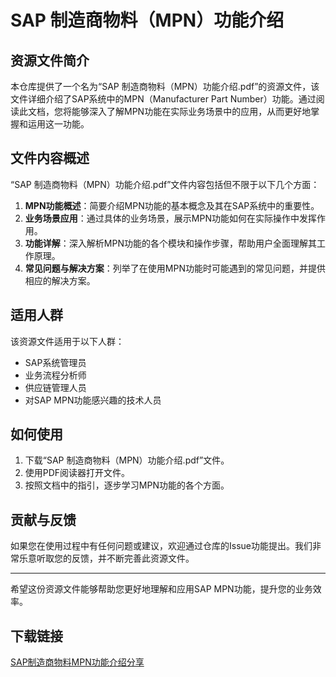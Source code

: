 # SAP 制造商物料（MPN）功能介绍

## 资源文件简介

本仓库提供了一个名为“SAP 制造商物料（MPN）功能介绍.pdf”的资源文件，该文件详细介绍了SAP系统中的MPN（Manufacturer Part Number）功能。通过阅读此文档，您将能够深入了解MPN功能在实际业务场景中的应用，从而更好地掌握和运用这一功能。

## 文件内容概述

“SAP 制造商物料（MPN）功能介绍.pdf”文件内容包括但不限于以下几个方面：

1. **MPN功能概述**：简要介绍MPN功能的基本概念及其在SAP系统中的重要性。
2. **业务场景应用**：通过具体的业务场景，展示MPN功能如何在实际操作中发挥作用。
3. **功能详解**：深入解析MPN功能的各个模块和操作步骤，帮助用户全面理解其工作原理。
4. **常见问题与解决方案**：列举了在使用MPN功能时可能遇到的常见问题，并提供相应的解决方案。

## 适用人群

该资源文件适用于以下人群：

- SAP系统管理员
- 业务流程分析师
- 供应链管理人员
- 对SAP MPN功能感兴趣的技术人员

## 如何使用

1. 下载“SAP 制造商物料（MPN）功能介绍.pdf”文件。
2. 使用PDF阅读器打开文件。
3. 按照文档中的指引，逐步学习MPN功能的各个方面。

## 贡献与反馈

如果您在使用过程中有任何问题或建议，欢迎通过仓库的Issue功能提出。我们非常乐意听取您的反馈，并不断完善此资源文件。

---

希望这份资源文件能够帮助您更好地理解和应用SAP MPN功能，提升您的业务效率。

## 下载链接

[SAP制造商物料MPN功能介绍分享](https://pan.quark.cn/s/349864b12a1f)